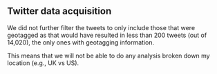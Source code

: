 ## Twitter data acquisition

We did not further filter the tweets to only include those that were geotagged as that 
would have resulted in less than 200 tweets (out of 14,020), the only ones with geotagging information. 

This means that we will not be able to do any analysis broken down my location (e.g., UK vs US).